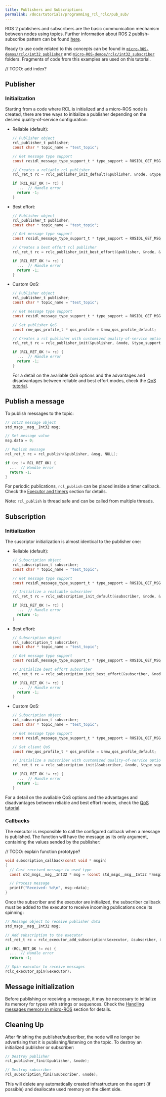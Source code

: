 ```yaml
---
title: Publishers and Subscriptions
permalink: /docs/tutorials/programming_rcl_rclc/pub_sub/
---
```


ROS 2 publishers and subscribers are the basic communication mechanism between nodes using topics. Further information about ROS 2 publish–subscribe pattern can be found [here](https://docs.ros.org/en/foxy/Tutorials/Topics/Understanding-ROS2-Topics.html).

Ready to use code related to this concepts can be found in [`micro-ROS-demos/rclc/int32_publisher`](https://github.com/micro-ROS/micro-ROS-demos/blob/foxy/rclc/int32_publisher/main.c) and [`micro-ROS-demos/rclc/int32_subscriber`](https://github.com/micro-ROS/micro-ROS-demos/blob/foxy/rclc/int32_subscriber/main.c) folders. Fragments of code from this examples are used on this tutorial.

// TODO: add index?

## <a name="pub"/>Publisher

### <a name="pub_init"/>Initialization

Starting from a code where RCL is initialized and a micro-ROS node is created, there are tree ways to initialize a publisher depending on the desired quality-of-service configuration:
  
- Reliable (default):
  ```C
  // Publisher object
  rcl_publisher_t publisher;
  const char * topic_name = "test_topic";

  // Get message type support
  const rosidl_message_type_support_t * type_support = ROSIDL_GET_MSG_TYPE_SUPPORT(std_msgs, msg, Int32);

  // Creates a reliable rcl publisher
  rcl_ret_t rc = rclc_publisher_init_default(&publisher, &node, &type_support, &topic_name);

  if (RCL_RET_OK != rc) {
    ...  // Handle error
    return -1;
  }
  ```
  
- Best effort:
  ```C
  // Publisher object
  rcl_publisher_t publisher;
  const char * topic_name = "test_topic";

  // Get message type support
  const rosidl_message_type_support_t * type_support = ROSIDL_GET_MSG_TYPE_SUPPORT(std_msgs, msg, Int32);

  // Creates a best effort rcl publisher
  rcl_ret_t rc = rclc_publisher_init_best_effort(&publisher, &node, &type_support, &topic_name);

  if (RCL_RET_OK != rc) {
    ...  // Handle error
    return -1;
  }
  ```
  
- Custom QoS:

  ```C
  // Publisher object
  rcl_publisher_t publisher;
  const char * topic_name = "test_topic";

  // Get message type support
  const rosidl_message_type_support_t * type_support = ROSIDL_GET_MSG_TYPE_SUPPORT(std_msgs, msg, Int32);

  // Set publisher QoS
  const rmw_qos_profile_t * qos_profile = &rmw_qos_profile_default;

  // Creates a rcl publisher with customized quality-of-service options
  rcl_ret_t rc = rclc_publisher_init(&publisher, &node, &type_support, &topic_name, qos_profile);

  if (RCL_RET_OK != rc) {
    ...  // Handle error
    return -1;
  }
  ```
  
  For a detail on the avaliable QoS options and the advantages and disadvantages between reliable and best effort modes, check the [QoS tutorial](../qos/).

## <a name="pub_publish"/>Publish a message

To publish messages to the topic:

```C
// Int32 message object
std_msgs__msg__Int32 msg; 

// Set message value
msg.data = 0;

// Publish message
rcl_ret_t rc = rcl_publish(&publisher, &msg, NULL);

if (rc != RCL_RET_OK) {
  ...  // Handle error
  return -1;
}
```

For periodic publications,  `rcl_publish` can be placed inside a timer callback. Check the [Executor and timers](../executor/) section for details.

Note: `rcl_publish` is thread safe and can be called from multiple threads.
  
## <a name="sub"/>Subscription

### <a name="sub_init"/>Initialization

The suscriptor initialization is almost identical to the publisher one:

- Reliable (default):
  ```C
  // Subscription object
  rcl_subscription_t subscriber;
  const char * topic_name = "test_topic";

  // Get message type support
  const rosidl_message_type_support_t * type_support = ROSIDL_GET_MSG_TYPE_SUPPORT(std_msgs, msg, Int32);

  // Initialize a realiable subscriber
  rcl_ret_t rc = rclc_subscription_init_default(&subscriber, &node, &type_support, &topic_name);

  if (RCL_RET_OK != rc) {
    ...  // Handle error
    return -1;
  }
  ```

- Best effort:

  ```C
  // Subscription object
  rcl_subscription_t subscriber;
  const char * topic_name = "test_topic";

  // Get message type support
  const rosidl_message_type_support_t * type_support = ROSIDL_GET_MSG_TYPE_SUPPORT(std_msgs, msg, Int32);

  // Initialize best effort subscriber
  rcl_ret_t rc = rclc_subscription_init_best_effort(&subscriber, &node, &type_support, &topic_name);

  if (RCL_RET_OK != rc) {
    ...  // Handle error
    return -1;
  }
  ```

- Custom QoS:

  ```C
  // Subscription object
  rcl_subscription_t subscriber;
  const char * topic_name = "test_topic";

  // Get message type support
  const rosidl_message_type_support_t * type_support = ROSIDL_GET_MSG_TYPE_SUPPORT(std_msgs, msg, Int32);

  // Set client QoS
  const rmw_qos_profile_t * qos_profile = &rmw_qos_profile_default;

  // Initialize a subscriber with customized quality-of-service options
  rcl_ret_t rc = rclc_subscription_init(&subscriber, &node, &type_support, &topic_name, qos_profile);

  if (RCL_RET_OK != rc) {
    ...  // Handle error
    return -1;
  }
  ```

For a detail on the avaliable QoS options and the advantages and disadvantages between reliable and best effort modes, check the [QoS tutorial](../qos/).
  
### <a name="sub_callback"/>Callbacks
The executor is responsible to call the configured callback when a message is published. 
The function will have the message as its only argument, containing the values sended by the publisher:

// TODO: explain function prototype?  
```C
void subscription_callback(const void * msgin)
{
  // Cast received message to used type
  const std_msgs__msg__Int32 * msg = (const std_msgs__msg__Int32 *)msgin;

  // Process message
  printf("Received: %d\n", msg->data);
}
```


Once the subscriber and the executor are initialized, the subscriber callback must be added to the executor to receive incoming publications once its spinning:
  
```C
// Message object to receive publisher data
std_msgs__msg__Int32 msg;

// Add subscription to the executor
rcl_ret_t rc = rclc_executor_add_subscription(&executor, &subscriber, &msg, &subscription_callback, ON_NEW_DATA);

if (RCL_RET_OK != rc) {
  ...  // Handle error
  return -1;

// Spin executor to receive messages
rclc_executor_spin(&executor);
```

## <a name="pubsub_msg"/>Message initialization
Before publishing or receiving a message, it may be neccesary to initialize its memory for types with strings or sequences.
Check the [Handling messages memory in micro-ROS](../../advanced/handling_type_memory/) section for details.

## <a name="pubsub_end"/>Cleaning Up

After finishing the publisher/subscriber, the node will no longer be advertising that it is publishing/listening on the topic.
To destroy an initialized publisher or subscriber:

```C
// Destroy publisher
rcl_publisher_fini(&publisher, &node);

// Destroy subscriber
rcl_subscription_fini(&subscriber, &node);
```

This will delete any automatically created infrastructure on the agent (if possible) and deallocate used memory on the client side.
